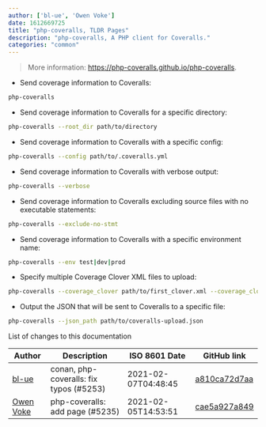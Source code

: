 ```yaml
---
author: ['bl-ue', 'Owen Voke']
date: 1612669725
title: "php-coveralls, TLDR Pages"
description: "php-coveralls, A PHP client for Coveralls."
categories: "common"
---
```

> More information: <https://php-coveralls.github.io/php-coveralls>.

- Send coverage information to Coveralls:

```bash
php-coveralls
```

- Send coverage information to Coveralls for a specific directory:

```bash
php-coveralls --root_dir path/to/directory
```

- Send coverage information to Coveralls with a specific config:

```bash
php-coveralls --config path/to/.coveralls.yml
```

- Send coverage information to Coveralls with verbose output:

```bash
php-coveralls --verbose
```

- Send coverage information to Coveralls excluding source files with no executable statements:

```bash
php-coveralls --exclude-no-stmt
```

- Send coverage information to Coveralls with a specific environment name:

```bash
php-coveralls --env test|dev|prod
```

- Specify multiple Coverage Clover XML files to upload:

```bash
php-coveralls --coverage_clover path/to/first_clover.xml --coverage_clover path/to/second_clover.xml
```

- Output the JSON that will be sent to Coveralls to a specific file:

```bash
php-coveralls --json_path path/to/coveralls-upload.json
```
List of changes to this documentation


Author | Description | ISO 8601 Date | GitHub link
------|-----|-----|-----
[bl-ue](mailto:54780737+bl-ue@users.noreply.github.com) | conan, php-coveralls: fix typos (#5253) | 2021-02-07T04:48:45 | [a810ca72d7aa](https://github.com/tldr-pages/tldr/commit/a810ca72d7aa01cd5b9093d4b208b23c5b2982e0)
[Owen Voke](mailto:development@voke.dev) | php-coveralls: add page (#5235) | 2021-02-05T14:53:51 | [cae5a927a849](https://github.com/tldr-pages/tldr/commit/cae5a927a84901432bb93a744bd22b9da23c223c)


